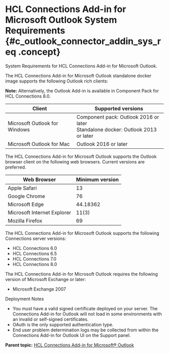 # HCL Connections Add-in for Microsoft Outlook System Requirements {#c_outlook_connector_addin_sys_req .concept}

System Requirements for HCL Connections Add-in for Microsoft Outlook.

The HCL Connections Add-in for Microsoft Outlook standalone docker image supports the following Outlook rich clients:

**Note:** Alternatively, the Outlook Add-in is available in Component Pack for HCL Connections 8.0.

|**Client**|**Supported versions**|
|----|----|
|Microsoft Outlook for Windows|Component pack: Outlook 2016 or later <br> Standalone docker: Outlook 2013 or later|
|Microsoft Outlook for Mac|Outlook 2016 or later|

The HCL Connections Add-in for Microsoft Outlook supports the Outlook browser client on the following web browsers. Current versions are preferred.

|**Web Browser**|**Minimum version**|
|----|----|
|Apple Safari|13|
|Google Chrome|76|
|Microsoft Edge|44.18362|
|Microsoft Internet Explorer|11\(3\)|
|Mozilla Firefox|69|

The HCL Connections Add-in for Microsoft Outlook supports the following Connections server versions:

-   HCL Connections 6.0
-   HCL Connections 6.5
-   HCL Connections 7.0
-   HCL Connections 8.0

The HCL Connections Add-in for Microsoft Outlook requires the following version of Microsoft Exchange or later:

-   Microsoft Exchange 2007

Deployment Notes

-   You must have a valid signed certificate deployed on your server. The Connections Add-in for Outlook will not load in some environments with an invalid or self-signed certificates.
-   OAuth is the only supported authentication type.
-   End user problem determination logs may be collected from within the Connections Add-in for Outlook UI on the Support panel.

**Parent topic:** [HCL Connections Add-in for Microsoft® Outlook](../../connectors/admin/c_outlook_connector.md)

